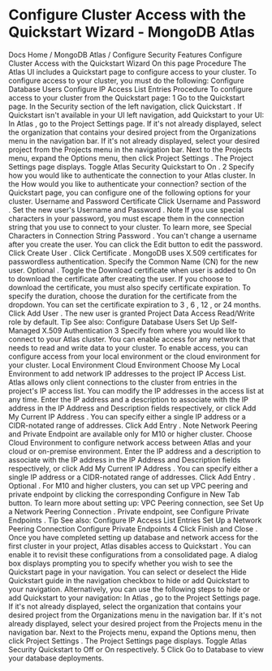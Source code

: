 # Configure Cluster Access with the Quickstart Wizard - MongoDB Atlas


Docs Home / MongoDB Atlas / Configure Security Features Configure Cluster Access with the Quickstart Wizard On this page Procedure The Atlas UI includes a Quickstart page to configure
access to your cluster. To configure access to your cluster, you must
do the following: Configure Database Users Configure IP Access List Entries Procedure To configure access to your cluster from the Quickstart page: 1 Go to the Quickstart page. In the Security section of the left navigation, click Quickstart . If Quickstart isn't available in
your UI left navigation, add Quickstart to your UI: In Atlas , go to the Project Settings page. If it's not already displayed, select the organization that
contains your desired project from the Organizations menu in the
navigation bar. If it's not already displayed, select your desired project
from the Projects menu in the navigation bar. Next to the Projects menu, expand the Options menu, then click Project Settings . The Project Settings page
displays. Toggle Atlas Security Quickstart to On . 2 Specify how you would like to authenticate the connection to your Atlas cluster. In the How would you like to authenticate your
connection? section of the Quickstart page, you can
configure one of the following options for your cluster. Username and Password Certificate Click Username and Password . Set the new user's Username and Password . Note If you use special characters in your password, you must
escape them in the connection string that you use to
connect to your cluster. To learn more,
see Special Characters in Connection String Password . You can't change a username after you create the user. You
can click the Edit button to edit the password. Click Create User . Click Certificate . MongoDB uses X.509
certificates for passwordless authentication. Specify the Common Name (CN) for the new user. Optional . Toggle the Download certificate
when user is added to On to download the
certificate after creating the user. If you choose to download the certificate, you must also
specify certificate expiration. To specify the duration,
choose the duration for the certificate from
the dropdown. You can set the certificate expiration to 3 , 6 , 12 , or 24 months. Click Add User . The new user is granted Project Data Access Read/Write role by default. Tip See also: Configure Database Users Set Up Self-Managed X.509 Authentication 3 Specify from where you would like to connect to your Atlas cluster. You can enable access for any network that needs to read and write
data to your cluster. To enable access, you can configure access from
your local environment or the cloud environment for your cluster. Local Environment Cloud Environment Choose My Local Environment to add network IP
addresses to the project IP Access List. Atlas allows
only client connections to the cluster from
entries in the project's IP access list. You can modify the
IP addresses in the access list at any time. Enter the IP address and a description to associate with the
IP address in the IP Address and Description fields respectively, or click Add My Current IP Address . You can specify either a single IP address or a CIDR-notated
range of addresses. Click Add Entry . Note Network Peering and Private Endpoint are available only for M10 or higher cluster. Choose Cloud Environment to configure network
access between Atlas and your cloud or on-premise
environment. Enter the IP address and a description to associate with the
IP address in the IP Address and Description fields respectively, or click Add My Current IP Address . You can specify either a single IP address or a CIDR-notated
range of addresses. Click Add Entry . Optional . For M10 and higher clusters, you can set up VPC peering and private endpoint by clicking the
corresponding Configure in New Tab button. To learn more about setting up: VPC Peering connection, see Set Up a Network Peering Connection . Private endpoint, see Configure Private Endpoints . Tip See also: Configure IP Access List Entries Set Up a Network Peering Connection Configure Private Endpoints 4 Click Finish and Close . Once you have completed setting up database and network access for
the first cluster in your project, Atlas disables access to Quickstart . You can enable it to revisit these
configurations from a consolidated page. A dialog box displays prompting you to specify whether you wish to see
the Quickstart page in your navigation. You can select
or deselect the Hide Quickstart guide in the navigation checkbox to hide or add Quickstart to your navigation. Alternatively, you can use the following steps to hide or add Quickstart to your navigation: In Atlas , go to the Project Settings page. If it's not already displayed, select the organization that
contains your desired project from the Organizations menu in the
navigation bar. If it's not already displayed, select your desired project
from the Projects menu in the navigation bar. Next to the Projects menu, expand the Options menu, then click Project Settings . The Project Settings page
displays. Toggle Atlas Security Quickstart to Off or On respectively. 5 Click Go to Database to view your database deployments.
